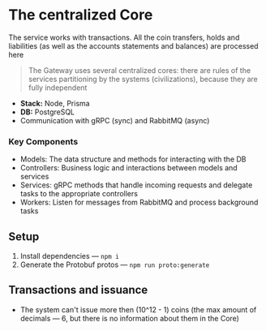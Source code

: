 # The centralized Core

The service works with transactions. All the coin transfers, holds and liabilities (as well as the accounts statements and balances) are processed here

> The Gateway uses several centralized cores: there are rules of the services partitioning by the systems (civilizations), because they are fully independent

-   **Stack:** Node, Prisma
-   **DB:** PostgreSQL
-   Communication with gRPC (sync) and RabbitMQ (async)

### Key Components

-   Models: The data structure and methods for interacting with the DB
-   Controllers: Business logic and interactions between models and services
-   Services: gRPC methods that handle incoming requests and delegate tasks to the appropriate controllers
-   Workers: Listen for messages from RabbitMQ and process background tasks

## Setup

1. Install dependencies — `npm i`
2. Generate the Protobuf protos — `npm run proto:generate`

## Transactions and issuance

-   The system can't issue more then (10^12 - 1) coins (the max amount of decimals — 6, but there is no information about them in the Core)
